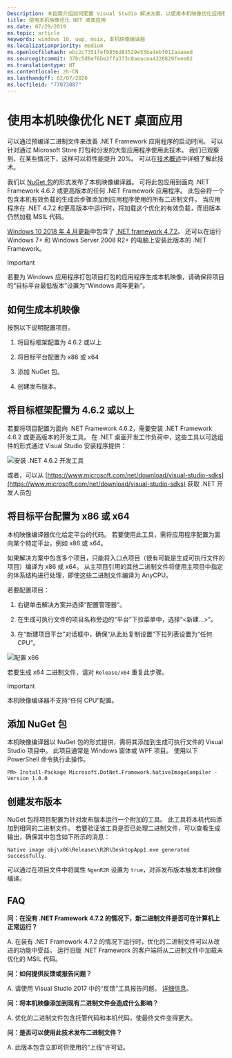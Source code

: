```yaml
---
Description: 本指南介绍如何配置 Visual Studio 解决方案，以使用本机映像优化应用程序二进制文件。
title: 使用本机映像优化 NET 桌面应用
ms.date: 07/29/2019
ms.topic: article
keywords: windows 10, uwp, msix, 本机映像编译器
ms.localizationpriority: medium
ms.openlocfilehash: ebc2c7351fef0856d83529e55ba4ebf012aaaeed
ms.sourcegitcommit: 37bc5d6ef6be2ffa373c0aeacea4226829feee02
ms.translationtype: HT
ms.contentlocale: zh-CN
ms.lasthandoff: 02/07/2020
ms.locfileid: "77073087"
---
```

# <a name="optimize-your-net-desktop-apps-with-native-images"></a>使用本机映像优化 NET 桌面应用

可以通过预编译二进制文件来改善 .NET Framework 应用程序的启动时间。 可以针对通过 Microsoft Store 打包和分发的大型应用程序使用此技术。 我们已观察到，在某些情况下，这样可以将性能提升 20%。 可以在[技术概述](https://github.com/dotnet/coreclr/blob/master/Documentation/botr/readytorun-overview.md)中详细了解此技术。

我们以 [NuGet 包](https://www.nuget.org/packages/Microsoft.DotNet.Framework.NativeImageCompiler)的形式发布了本机映像编译器。 可将此包应用到面向 .NET Framework 4.6.2 或更高版本的任何 .NET Framework 应用程序。 此包会将一个包含本机有效负载的生成后步骤添加到应用程序使用的所有二进制文件。 当应用程序在 .NET 4.7.2 和更高版本中运行时，将加载这个优化的有效负载，而旧版本仍然加载 MSIL 代码。

[Windows 10 2018 年 4 月更新](https://blogs.windows.com/windowsexperience/2018/04/30/how-to-get-the-windows-10-april-2018-update/)中包含了 [.NET framework 4.7.2](https://blogs.msdn.microsoft.com/dotnet/2018/04/30/announcing-the-net-framework-4-7-2/)。 还可以在运行 Windows 7+ 和 Windows Server 2008 R2+ 的电脑上安装此版本的 .NET Framework。

> [!IMPORTANT]
> 若要为 Windows 应用程序打包项目打包的应用程序生成本机映像，请确保将项目的“目标平台最低版本”设置为“Windows 周年更新”。

## <a name="how-to-produce-native-images"></a>如何生成本机映像

按照以下说明配置项目。

1. 将目标框架配置为 4.6.2 或以上

2. 将目标平台配置为 x86 或 x64 

3. 添加 NuGet 包。

4. 创建发布版本。

## <a name="configure-the-target-framework-as-462-or-above"></a>将目标框架配置为 4.6.2 或以上

若要将项目配置为面向 .NET Framework 4.6.2，需要安装 .NET Framework 4.6.2 或更高版本的开发工具。 在 .NET 桌面开发工作负荷中，这些工具以可选组件的形式通过 Visual Studio 安装程序提供：

![安装 .NET 4.6.2 开发工具](images/install-4.6.2-devpack.png)

或者，可以从 [https://www.microsoft.com/net/download/visual-studio-sdks](https://www.microsoft.com/net/download/visual-studio-sdks) 获取 .NET 开发人员包

## <a name="configure-the-target-platform-as-x86-or-x64"></a>将目标平台配置为 x86 或 x64

本机映像编译器优化给定平台的代码。 若要使用此工具，需将应用程序配置为面向某个特定平台，例如 x86 或 x64。

如果解决方案中包含多个项目，只能将入口点项目（很有可能是生成可执行文件的项目）编译为 x86 或 x64。 从主项目引用的其他二进制文件将使用主项目中指定的体系结构进行处理，即使这些二进制文件编译为 AnyCPU。

若要配置项目：

1. 右键单击解决方案并选择“配置管理器”。 

2. 在生成可执行文件的项目名称旁边的“平台”下拉菜单中，选择“<新建...>”。  

3. 在“新建项目平台”对话框中，确保“从此处复制设置”下拉列表设置为“任何 CPU”。   

![配置 x86](images/configure-x86.png)

若要生成 x64 二进制文件，请对 `Release/x64` 重复此步骤。

>[!IMPORTANT]
> 本机映像编译器不支持“任何 CPU”配置。

## <a name="add-the-nuget-packages"></a>添加 NuGet 包

本机映像编译器以 NuGet 包的形式提供，需将其添加到生成可执行文件的 Visual Studio 项目中。 此项目通常是 Windows 窗体或 WPF 项目。 使用以下 PowerShell 命令执行此操作。

```PS
PM> Install-Package Microsoft.DotNet.Framework.NativeImageCompiler -Version 1.0.0
```

## <a name="create-a-release-build"></a>创建发布版本

NuGet 包将项目配置为针对发布版本运行一个附加的工具。 此工具将本机代码添加到相同的二进制文件。
若要验证该工具是否已处理二进制文件，可以查看生成输出，确保其中包含如下所示的消息：

```
Native image obj\x86\Release\\R2R\DesktopApp1.exe generated successfully.
```

可以通过在项目文件中将属性 `NgenR2R` 设置为 `true`，对非发布版本触发本机映像编译。

## <a name="faq"></a>FAQ

**问：在没有 .NET Framework 4.7.2 的情况下，新二进制文件是否可在计算机上正常运行？**

A. 在装有 .NET Framework 4.7.2 的情况下运行时，优化的二进制文件可以从改进的功能中受益。 运行旧版 .NET Framework 的客户端将从二进制文件中加载未优化的 MSIL 代码。

**问：如何提供反馈或报告问题？**

A. 请使用 Visual Studio 2017 中的“反馈”工具报告问题。 [详细信息](https://docs.microsoft.com/visualstudio/ide/how-to-report-a-problem-with-visual-studio-2017)。

**问：将本机映像添加到现有二进制文件会造成什么影响？**

A. 优化的二进制文件包含托管代码和本机代码，使最终文件变得更大。

**问：是否可以使用此技术发布二进制文件？**

A. 此版本包含立即可供使用的“上线”许可证。
